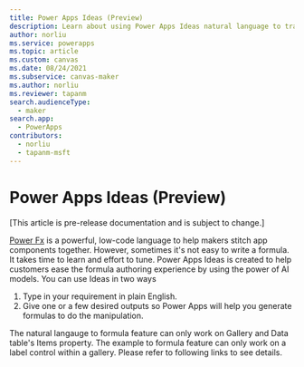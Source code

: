 ```yaml
---
title: Power Apps Ideas (Preview)
description: Learn about using Power Apps Ideas natural language to transform into Power Fx formulas.
author: norliu
ms.service: powerapps
ms.topic: article
ms.custom: canvas
ms.date: 08/24/2021
ms.subservice: canvas-maker
ms.author: norliu
ms.reviewer: tapanm
search.audienceType: 
  - maker
search.app: 
  - PowerApps
contributors:
  - norliu
  - tapanm-msft
---
```


# Power Apps Ideas (Preview)

[This article is pre-release documentation and is subject to change.]

[Power Fx](/power-platform/power-fx/overview) is a powerful, low-code language to help makers stitch app components together. However, sometimes it's not easy to write a formula. It takes time to learn and effort to tune. Power Apps Ideas is created to help customers ease the formula authoring experience by using the power of AI models. 
You can use Ideas in two ways
1. Type in your requirement in plain English.
2. Give one or a few desired outputs so Power Apps will help you generate formulas to do the manipulation.

The natural langauge to formula feature can only work on Gallery and Data table's Items property. The example to formula feature can only work on a label control within a gallery. Please refer to following links to see details.

